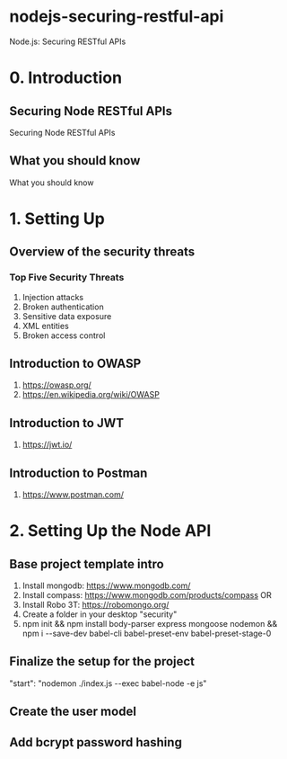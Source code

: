 # nodejs-securing-restful-api
Node.js: Securing RESTful APIs

# 0. Introduction
## Securing Node RESTful APIs
Securing Node RESTful APIs
## What you should know
What you should know

# 1. Setting Up
## Overview of the security threats
### Top Five Security Threats
1. Injection attacks
2. Broken authentication
3. Sensitive data exposure
4. XML entities
5. Broken access control

## Introduction to OWASP
1. https://owasp.org/
2. https://en.wikipedia.org/wiki/OWASP

## Introduction to JWT
1. https://jwt.io/

## Introduction to Postman
1. https://www.postman.com/

# 2. Setting Up the Node API

## Base project template intro
1. Install mongodb: https://www.mongodb.com/
2. Install compass: https://www.mongodb.com/products/compass OR
3. Install Robo 3T: https://robomongo.org/
4. Create a folder in your desktop "security"
5. npm init && npm install body-parser express mongoose nodemon && npm i --save-dev babel-cli babel-preset-env babel-preset-stage-0

## Finalize the setup for the project
"start": "nodemon ./index.js --exec babel-node -e js"

## Create the user model

## Add bcrypt password hashing